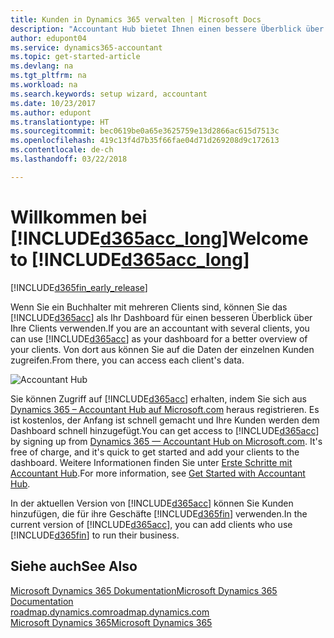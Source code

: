 ```yaml
---
title: Kunden in Dynamics 365 verwalten | Microsoft Docs
description: "Accountant Hub bietet Ihnen einen bessere Überblick über Ihre Kunden, sodass Sie ganz einfach zwischen Kunden wechseln können."
author: edupont04
ms.service: dynamics365-accountant
ms.topic: get-started-article
ms.devlang: na
ms.tgt_pltfrm: na
ms.workload: na
ms.search.keywords: setup wizard, accountant
ms.date: 10/23/2017
ms.author: edupont
ms.translationtype: HT
ms.sourcegitcommit: bec0619be0a65e3625759e13d2866ac615d7513c
ms.openlocfilehash: 419c13f4d7b35f66fae04d71d269208d9c172613
ms.contentlocale: de-ch
ms.lasthandoff: 03/22/2018

---
```

# <a name="welcome-to-included365acclongincludesd365acclongmdmd"></a><span data-ttu-id="aeac4-103">Willkommen bei [!INCLUDE[d365acc_long](includes/d365acc_long_md.md)]</span><span class="sxs-lookup"><span data-stu-id="aeac4-103">Welcome to [!INCLUDE[d365acc_long](includes/d365acc_long_md.md)]</span></span>
[!INCLUDE[d365fin_early_release](includes/d365fin_early_release.md.md)]

<span data-ttu-id="aeac4-104">Wenn Sie ein Buchhalter mit mehreren Clients sind, können Sie das [!INCLUDE[d365acc](includes/d365acc_md.md)] als Ihr Dashboard für einen besseren Überblick über Ihre Clients verwenden.</span><span class="sxs-lookup"><span data-stu-id="aeac4-104">If you are an accountant with several clients, you can use [!INCLUDE[d365acc](includes/d365acc_md.md)] as your dashboard for a better overview of your clients.</span></span> <span data-ttu-id="aeac4-105">Von dort aus können Sie auf die Daten der einzelnen Kunden zugreifen.</span><span class="sxs-lookup"><span data-stu-id="aeac4-105">From there, you can access each client's data.</span></span>  

![Accountant Hub](./media/accountant-get-started/accountant-dashboard.png)

<span data-ttu-id="aeac4-107">Sie können Zugriff auf [!INCLUDE[d365acc](includes/d365acc_md.md)] erhalten, indem Sie sich aus [Dynamics 365 – Accountant Hub auf Microsoft.com](https://www.microsoft.com/en-us/dynamics365/financial-insights-for-accountants) heraus registrieren. Es ist kostenlos, der Anfang ist schnell gemacht und Ihre Kunden werden dem Dashboard schnell hinzugefügt.</span><span class="sxs-lookup"><span data-stu-id="aeac4-107">You can get access to [!INCLUDE[d365acc](includes/d365acc_md.md)] by signing up from [Dynamics 365 — Accountant Hub on Microsoft.com](https://www.microsoft.com/en-us/dynamics365/financial-insights-for-accountants). It's free of charge, and it's quick to get started and add your clients to the dashboard.</span></span> <span data-ttu-id="aeac4-108">Weitere Informationen finden Sie unter [Erste Schritte mit Accountant Hub](get-started.md).</span><span class="sxs-lookup"><span data-stu-id="aeac4-108">For more information, see [Get Started with Accountant Hub](get-started.md).</span></span>  

<span data-ttu-id="aeac4-109">In der aktuellen Version von [!INCLUDE[d365acc](includes/d365acc_md.md)] können Sie Kunden hinzufügen, die für ihre Geschäfte [!INCLUDE[d365fin](includes/d365fin_long_md.md)] verwenden.</span><span class="sxs-lookup"><span data-stu-id="aeac4-109">In the current version of [!INCLUDE[d365acc](includes/d365acc_md.md)], you can add clients who use [!INCLUDE[d365fin](includes/d365fin_long_md.md)] to run their business.</span></span>  

## <a name="see-also"></a><span data-ttu-id="aeac4-110">Siehe auch</span><span class="sxs-lookup"><span data-stu-id="aeac4-110">See Also</span></span>
[<span data-ttu-id="aeac4-111">Microsoft Dynamics 365 Dokumentation</span><span class="sxs-lookup"><span data-stu-id="aeac4-111">Microsoft Dynamics 365 Documentation</span></span>](https://docs.microsoft.com/en-us/dynamics365/#pivot=solutions&panel=solutions_financials)  
[<span data-ttu-id="aeac4-112">roadmap.dynamics.com</span><span class="sxs-lookup"><span data-stu-id="aeac4-112">roadmap.dynamics.com</span></span>](https://roadmap.dynamics.com/#edition=1#application=a56e2c12-2a92-e611-80dc-c4346bac0910#status=3a708a86-ae97-e611-80df-c4346baceb68)  
[<span data-ttu-id="aeac4-113">Microsoft Dynamics 365</span><span class="sxs-lookup"><span data-stu-id="aeac4-113">Microsoft Dynamics 365</span></span>](https://go.microsoft.com/fwlink/?linkid=828707)  

